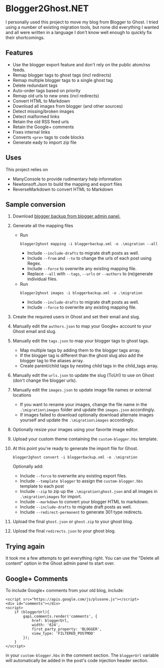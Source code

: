 # Blogger2Ghost.NET

I personally used this project to move my blog from Blogger to Ghost. I tried using a number of 
existing migration tools, but none did everything I wanted and all were written in a language I 
don't know well enough to quickly fix their shortcomings.

## Features

 - Use the blogger export feature and don't rely on the public atom/rss feeds.
 - Remap blogger tags to ghost tags (incl redirects)
 - Remap multiple blogger tags to a single ghost tag
 - Delete redundant tags
 - Auto-order tags based on priority
 - Remap old urls to new ones (incl redirects)
 - Convert HTML to Markdown
 - Download all images from blogger (and other sources)
 - Detect missing/broken images
 - Detect malformed links
 - Retain the old RSS feed urls
 - Retain the Google+ comments
 - Fixes internal links
 - Converts `<pre>` tags to code blocks
 - Generate eady to import zip file

## Uses

This project relies on 

 - ManyConsole to provide rudimentary help information
 - Newtonsoft.Json to build the mapping and export files
 - ReverseMarkdown to convert HTML to Markdown

## Sample conversion

 1. Download [blogger backup from blogger admin panel.](https://www.blogger.com/blogger.g#othersettings)
 2. Generate all the mapping files
    * Run 
       ```
      blogger2ghost mapping -i bloggerbackup.xml -o .\migration --all
      ```
       * Include `--include-drafts` to migrate draft posts as well.
       * Include `--from` and `--to` to change the urls of each post using Regex.
       * Include `--force` to overwrite any existing mapping file.
       * Replace `--all` with `--tags`, `--urls` or `--authors` to (re)generate individual files.
    * Run 
       ```
      blogger2ghost images -i bloggerbackup.xml -o .\migration
      ```
       * Include `--include-drafts` to migrate draft posts as well.
       * Include `--force` to overwrite any existing mapping file.
 3. Create the required users in Ghost and set their email and slug.
 4. Manually edit the `authors.json` to map your Google+ account to your Ghost email and slug.
 5. Manually edit the `tags.json` to map your blogger tags to ghost tags.
    * Map multiple tags by adding them to the blogger tags array.
    * If the blogger tag is different than the ghost slug also add the blogger tag to the aliases array.
    * Create parent/child tags by nesting child tags in the child_tags array.
 6. Manually edit the `urls.json` to update the slug (ToUrl) to use on Ghost (don't change the blogger urls).
 7. Manually edit the `images.json` to update image file names or external locations
    * If you want to rename your images, change the file name in the `.\migration\images` folder and update the `images.json` accordingly.
    * If images failed to download optionally download alternate images yourself and update the `.\migration\images` accordingly.
 8. Optionally resize your images using your favorite image editor.
 9. Upload your custom theme containing the `custom-blogger.hbs` template.
 9. At this point you're ready to generate the import file for Ghost.
    
    ```
    blogger2ghost convert -i bloggerbackup.xml -o .\migration 
    ```    

    Optionally add:
     * Include `--force` to overwrite any existing export files.
     * Include `--template blogger` to assign the `custom-blogger.hbs` template to each post
     * Include `--zip` to zip up the `.\migration\ghost.json` and all images in `.\migration\images` for import.
     * Include `--markdown` to convert your blogger HTML to markdown.
     * Include `--include-drafts` to migrate draft posts as well.
     * Include `--redirect-permanent` to generate 301 type redirects.
 10. Upload the final `ghost.json` or `ghost.zip` to your ghost blog.
 11. Upload the final `redirects.json` to your ghost blog.
 
## Trying again

It took me a few attempts to get everything right. You can use the "Delete all content" option in the Ghost admin panel to start over.

## Google+ Comments

To include Google+ comments from your old blog, include:

```
<script src="https://apis.google.com/js/plusone.js"></script>
<div id="comments"></div>
<script>
    if (bloggerUrl){
		gapi.comments.render('comments', {
    		href: bloggerUrl,
    		width: '624',
    		first_party_property: 'BLOGGER',
    		view_type: 'FILTERED_POSTMOD'
		});
    }
</script>
```

in your `custom-blogger.hbs` in the comment section. The `bloggerUrl` variable will automatically be added in the post's code injection header section.

